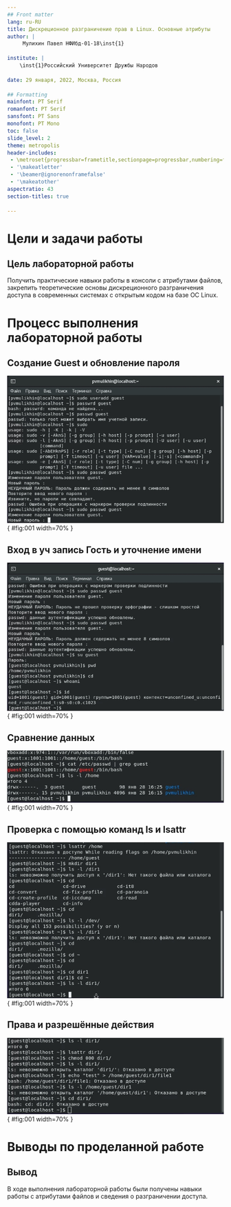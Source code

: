 ```yaml
---
## Front matter
lang: ru-RU
title: Дискреционное разграничение прав в Linux. Основные атрибуты
author: |
	 Мулихин Павел НФИбд-01-18\inst{1}

institute: |
	\inst{1}Российский Университет Дружбы Народов

date: 29 января, 2022, Москва, Россия

## Formatting
mainfont: PT Serif
romanfont: PT Serif
sansfont: PT Sans
monofont: PT Mono
toc: false
slide_level: 2
theme: metropolis
header-includes: 
 - \metroset{progressbar=frametitle,sectionpage=progressbar,numbering=fraction}
 - '\makeatletter'
 - '\beamer@ignorenonframefalse'
 - '\makeatother'
aspectratio: 43
section-titles: true

---
```


# Цели и задачи работы

## Цель лабораторной работы

Получить практические навыки работы в консоли с атрибутами файлов, закрепить теоретические основы дискреционного разграничения доступа в современных системах с открытым кодом на базе ОС Linux.

# Процесс выполнения лабораторной работы

## Создание Guest и обновление пароля

![Создание Guest и обновление пароля](image/1.jpg){ #fig:001 width=70% }

## Вход в уч запись Гость и уточнение имени

![Вход в уч запись Гость и уточнение имени](image/2.jpg){ #fig:001 width=70% }

## Сравнение данных

![Сравнение данных](image/3.jpg){ #fig:001 width=70% }

## Проверка с помощью команд ls и lsattr

![Проверка с помощью команд ls и lsattr](image/4.jpg){ #fig:001 width=70% }

## Права и разрешённые действия

![Снятие всех атрибутов](image/5.jpg){ #fig:001 width=70% }

# Выводы по проделанной работе

## Вывод

В ходе выполнения лабораторной работы были получены навыки работы с атрибутами файлов и сведения о разграничении доступа.